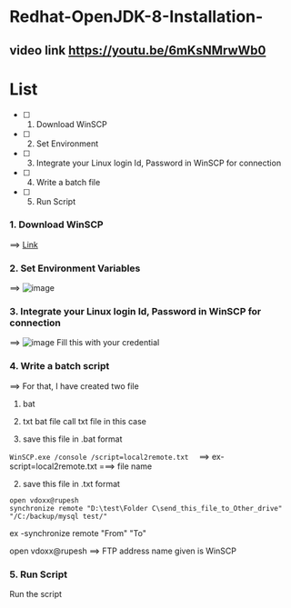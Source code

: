 # Redhat-OpenJDK-8-Installation-                                                                 
## video link  https://youtu.be/6mKsNMrwWb0


# List

- [ ] 1.  Download WinSCP 
- [ ] 2.  Set Environment 
- [ ] 3.  Integrate your Linux login Id, Password in WinSCP for connection
- [ ] 4.  Write a batch file 
- [ ] 5.  Run Script
### 1.  Download WinSCP
==>  [ Link ](https://github.com/apoorvpandey-ap/WinSCP/issues/1)

### 2.  Set Environment Variables 
==> 
![image](https://user-images.githubusercontent.com/66588814/150748252-9fdf76ba-e473-47f8-8365-785838c3c3a1.png)

### 3.  Integrate your Linux login Id, Password in WinSCP for connection
==> 
![image](https://user-images.githubusercontent.com/66588814/150748459-50437dc1-bd25-4f9a-8ab7-c9e847e6d06a.png)
Fill this with your credential 

### 4.  Write a batch script 
==>  For that, I have created two file 
1. bat
2. txt
bat file call txt file in this case 


1. save this file in .bat format

`WinSCP.exe /console /script=local2remote.txt  `
==> ex- script=local2remote.txt ===> file name

2. save this file in .txt format

```
open vdoxx@rupesh
synchronize remote "D:\test\Folder C\send_this_file_to_Other_drive" "/C:/backup/mysql test/"

```
  ex -synchronize remote "From" "To"

open vdoxx@rupesh ==> FTP address name given is WinSCP


### 5.  Run Script

Run the script 
